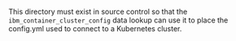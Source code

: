 This directory must exist in source control so that the `ibm_container_cluster_config` data lookup can use it to place the config.yml used to connect to a Kubernetes cluster.
